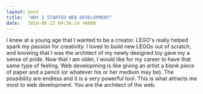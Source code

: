 ```yaml
---
layout: post
title:  "WHY I STARTED WEB DEVELOPMENT"
date:   2016-06-22 04:36:24 +0000
---
```



I knew at a young age that I wanted to be a creator. LEGO's really helped spark my passion for creativity. I loved to build new LEGOs out of scratch, and knowing that I was the architect of my newly designed toy gave my a sense of pride. Now that I am older, I would like for my career to have that same type of feeling. Web developming is like giving an artist a blank piece of paper and a pencil (or whatever his or her medium may be). The possibility are endless and it is a very powerful tool. This is what attracts me most to web development. You are the architect of the web.
